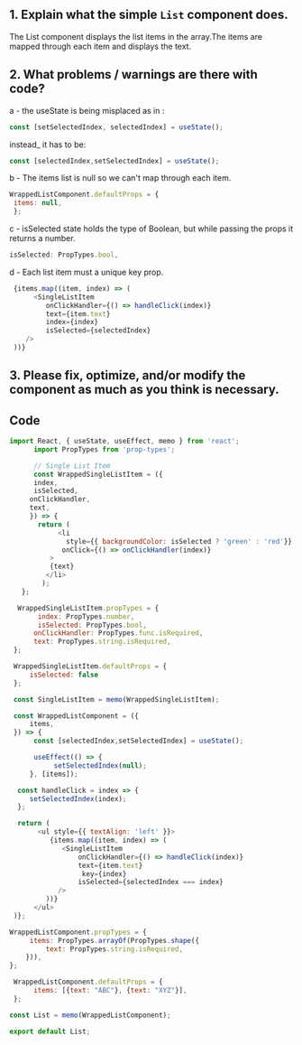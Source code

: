 ## 1. Explain what the simple `List` component does.
  The List component displays the list items in the array.The items are mapped through each item and displays the text.

## 2. What problems / warnings are there with code?

  a - the useState is being misplaced as in :
   ```Javascript
   const [setSelectedIndex, selectedIndex] = useState();
   ```
   
   instead_ it has to be:
   
   ```Javascript
   const [selectedIndex,setSelectedIndex] = useState();
   ```
 
  b - The items list is null so we can't map through each item.
  
  ```Javascript
  WrappedListComponent.defaultProps = {
   items: null,
   };
  
  ```
  
  c - isSelected state holds the type of Boolean, but while passing the props it returns a number. 
  
  ```Javascript 
  isSelected: PropTypes.bool,
  ```
 
  d - Each list item must a unique key prop.

 ```Javascript
  {items.map((item, index) => (
       <SingleListItem
          onClickHandler={() => handleClick(index)}
          text={item.text}
          index={index}
          isSelected={selectedIndex}
     />
  ))}

  ```
## 3. Please fix, optimize, and/or modify the component as much as you think is necessary.

## Code

```javascript
import React, { useState, useEffect, memo } from 'react';
      import PropTypes from 'prop-types';

      // Single List Item
      const WrappedSingleListItem = ({
      index,
      isSelected,
     onClickHandler,
     text,
     }) => {
       return (
            <li
              style={{ backgroundColor: isSelected ? 'green' : 'red'}}
             onClick={() => onClickHandler(index)}
          >
          {text}
         </li>
        );
   };

  WrappedSingleListItem.propTypes = {
       index: PropTypes.number,
       isSelected: PropTypes.bool,
      onClickHandler: PropTypes.func.isRequired,
      text: PropTypes.string.isRequired,
 };

 WrappedSingleListItem.defaultProps = {
     isSelected: false
 };

 const SingleListItem = memo(WrappedSingleListItem);

 const WrappedListComponent = ({
     items,
 }) => {
      const [selectedIndex,setSelectedIndex] = useState();

      useEffect(() => {
           setSelectedIndex(null);
     }, [items]);

  const handleClick = index => {
     setSelectedIndex(index);
  };

  return (
       <ul style={{ textAlign: 'left' }}>
          {items.map((item, index) => (
             <SingleListItem
                 onClickHandler={() => handleClick(index)}
                 text={item.text}
                  key={index}
                 isSelected={selectedIndex === index}
            />
         ))}
      </ul>
 )};

WrappedListComponent.propTypes = {
     items: PropTypes.arrayOf(PropTypes.shape({
         text: PropTypes.string.isRequired,
    })),
};

 WrappedListComponent.defaultProps = {
      items: [{text: "ABC"}, {text: "XYZ"}],
 };

const List = memo(WrappedListComponent);

export default List;

```
